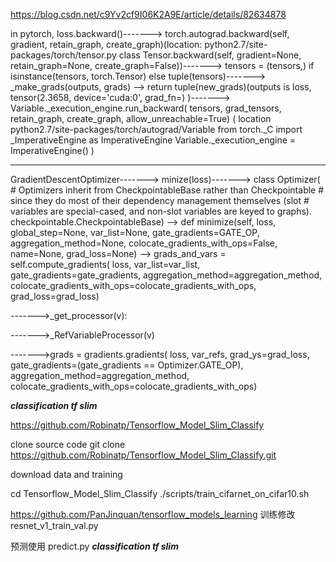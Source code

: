 https://blog.csdn.net/c9Yv2cf9I06K2A9E/article/details/82634878

in pytorch,
loss.backward()------->
torch.autograd.backward(self, gradient, retain_graph, create_graph)(location: python2.7/site-packages/torch/tensor.py  class Tensor.backward(self, gradient=None, retain_graph=None, create_graph=False))------->
tensors = (tensors,) if isinstance(tensors, torch.Tensor) else tuple(tensors)------->
_make_grads(outputs, grads) --> return tuple(new_grads)(outputs is loss, tensor(2.3658, device='cuda:0', grad_fn=<NllLossBackward>) )------->
     Variable._execution_engine.run_backward(
        tensors, grad_tensors, retain_graph, create_graph,
        allow_unreachable=True) 
  ( 
  location python2.7/site-packages/torch/autograd/Variable
  from torch._C import _ImperativeEngine as ImperativeEngine
  Variable._execution_engine = ImperativeEngine()
  )
  
  ---------------------------------------------------------------------------------------
  GradientDescentOptimizer------->
  minize(loss)------->
  class Optimizer(
    # Optimizers inherit from CheckpointableBase rather than Checkpointable
    # since they do most of their dependency management themselves (slot
    # variables are special-cased, and non-slot variables are keyed to graphs).
    checkpointable.CheckpointableBase)
  --> 
    def minimize(self, loss, global_step=None, var_list=None,
               gate_gradients=GATE_OP, aggregation_method=None,
               colocate_gradients_with_ops=False, name=None,
               grad_loss=None)
  -->     grads_and_vars = self.compute_gradients(
        loss, var_list=var_list, gate_gradients=gate_gradients,
        aggregation_method=aggregation_method,
        colocate_gradients_with_ops=colocate_gradients_with_ops,
        grad_loss=grad_loss)
        
  ------->_get_processor(v):
  
  ------->_RefVariableProcessor(v)
  
  
  
  ------->grads = gradients.gradients(
        loss, var_refs, grad_ys=grad_loss,
        gate_gradients=(gate_gradients == Optimizer.GATE_OP),
        aggregation_method=aggregation_method,
        colocate_gradients_with_ops=colocate_gradients_with_ops)
        
        
*************************************classification tf slim*************************************
  
https://github.com/Robinatp/Tensorflow_Model_Slim_Classify
  
  clone source code
  git clone https://github.com/Robinatp/Tensorflow_Model_Slim_Classify.git
  
  download data and training
 
  cd Tensorflow_Model_Slim_Classify
 ./scripts/train_cifarnet_on_cifar10.sh
 
 
  https://github.com/PanJinquan/tensorflow_models_learning
  训练修改 resnet_v1_train_val.py
  
  预测使用 predict.py
  *************************************classification tf slim*************************************
  
